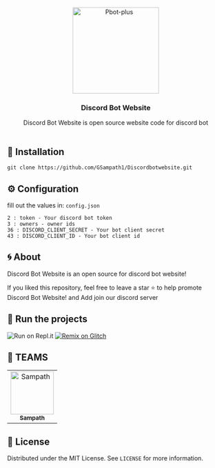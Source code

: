 <!-- PROJECT LOGO -->
<br />
<p align="center">
  <a href="https://github.com/GSampath1/Discordbotwebsite">
    <img src="https://cdn.discordapp.com/app-icons/983762915297472522/86624eca3aa706a483deca914e79c9f6.png?size=256" alt="Pbot-plus" width="200" height="200">
  </a>

  <h3 align="center">Discord Bot Website</h3>

  <p align="center">
    Discord Bot Website is open source website code for discord bot
    <br />
    <br />
  </p>
</p>

<!-- INSTALL -->
## 🚀 Installation
```
git clone https://github.com/GSampath1/Discordbotwebsite.git
```
<!-- CONFIGURATION -->

## ⚙️ Configuration

fill out the values in: `config.json` 
```
2 : token - Your discord bot token
3 : owners - owner ids
36 : DISCORD_CLIENT_SECRET - Your bot client secret
43 : DISCORD_CLIENT_ID - Your bot client id
```

<!-- ABOUT THE PROJECT -->

## 🌀 About

Discord Bot Website is an open source for discord bot website!

If you liked this repository, feel free to leave a star ⭐ to help promote Discord Bot Website! and Add join our discord server
## 💨 Run the projects
![Run on Repl.it](https://repl.it/badge/github/GSampath1/Discordbotwebsite)
[![Remix on Glitch](https://cdn.glitch.com/2703baf2-b643-4da7-ab91-7ee2a2d00b5b%2Fremix-button.svg)](https://glitch.com/edit/#!/import/github/GSampath1/Discordbotwebsite)

## 👥 TEAMS ##
<div align="left">
<table>
  <tr>
     <td align="center"><a href="https://discord.com/users/984015688807100419"><img src="https://cdn.discordapp.com/avatars/984015688807100419/b3d49319053af04ec8971e9fd3453dea.webp?size=512" width="100px;" alt="Sampath"/><br /><sub><b>Sampath</b></sub></a><br /><a href="https://discord.com/users/984015688807100419" title="Developer & Designer"></a></td>
  </tr>
</table>
</div>

<!-- LICENSE -->

## 🔐 License

Distributed under the MIT License. See `LICENSE` for more information.
